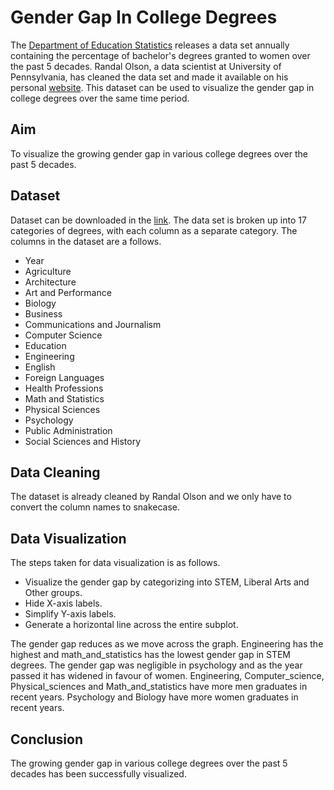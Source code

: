 #  Gender Gap In College Degrees

The [Department of Education Statistics](nces.ed.gov/programs/digest/2013menu_tables.asp) releases a data set annually containing the percentage of bachelor's degrees granted to women over the past 5 decades. Randal Olson, a data scientist at University of Pennsylvania, has cleaned the data set and made it available on his personal [website](http://www.randalolson.com/blog/). This dataset can be used to visualize the gender gap in college degrees over the same time period.

## Aim

To visualize the growing gender gap in various college degrees over the past 5 decades. 

## Dataset

Dataset can be downloaded in the [link](http://www.randalolson.com/wp-content/uploads/percent-bachelors-degrees-women-usa.csv). The data set is broken up into 17 categories of degrees, with each column as a separate category. The columns in the dataset are a follows.

* Year 
* Agriculture 
* Architecture 
* Art and Performance 
* Biology 
* Business 
* Communications and Journalism 
* Computer Science 
* Education 
* Engineering 
* English 
* Foreign Languages 
* Health Professions 
* Math and Statistics 
* Physical Sciences 
* Psychology 
* Public Administration 
* Social Sciences and History

## Data Cleaning

The dataset is already cleaned by Randal Olson and we only have to convert the column names to snakecase.

## Data Visualization

The steps taken for data visualization is as follows.

* Visualize the gender gap by categorizing into STEM, Liberal Arts and Other groups.
* Hide X-axis labels.
* Simplify Y-axis labels.
* Generate a horizontal line across the entire subplot.

The gender gap reduces as we move across the graph. Engineering has the highest and math_and_statistics has the lowest gender gap in STEM degrees. The gender gap was negligible in psychology and as the year passed it has widened in favour of women. Engineering, Computer_science, Physical_sciences and Math_and_statistics have more men graduates in recent years. Psychology and Biology have more women graduates in recent years.

## Conclusion

The growing gender gap in various college degrees over the past 5 decades has been successfully visualized. 
